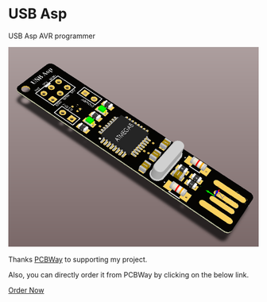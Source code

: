 # USB Asp

USB Asp AVR programmer

![Preview](https://github.com/farhad3113/usbasp/blob/master/PCB%20Preview.png)


Thanks [PCBWay](https://pcbway.com) to supporting my project.

Also, you can directly order it from PCBWay by clicking on the below link.

[Order Now](https://www.pcbway.com/project/shareproject/USB_Asp_AVR_prgrammer.html)
